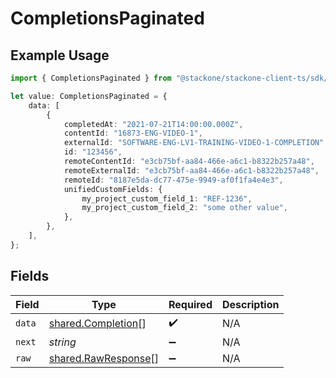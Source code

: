 # CompletionsPaginated

## Example Usage

```typescript
import { CompletionsPaginated } from "@stackone/stackone-client-ts/sdk/models/shared";

let value: CompletionsPaginated = {
    data: [
        {
            completedAt: "2021-07-21T14:00:00.000Z",
            contentId: "16873-ENG-VIDEO-1",
            externalId: "SOFTWARE-ENG-LV1-TRAINING-VIDEO-1-COMPLETION",
            id: "123456",
            remoteContentId: "e3cb75bf-aa84-466e-a6c1-b8322b257a48",
            remoteExternalId: "e3cb75bf-aa84-466e-a6c1-b8322b257a48",
            remoteId: "8187e5da-dc77-475e-9949-af0f1fa4e4e3",
            unifiedCustomFields: {
                my_project_custom_field_1: "REF-1236",
                my_project_custom_field_2: "some other value",
            },
        },
    ],
};
```

## Fields

| Field                                                             | Type                                                              | Required                                                          | Description                                                       |
| ----------------------------------------------------------------- | ----------------------------------------------------------------- | ----------------------------------------------------------------- | ----------------------------------------------------------------- |
| `data`                                                            | [shared.Completion](../../../sdk/models/shared/completion.md)[]   | :heavy_check_mark:                                                | N/A                                                               |
| `next`                                                            | *string*                                                          | :heavy_minus_sign:                                                | N/A                                                               |
| `raw`                                                             | [shared.RawResponse](../../../sdk/models/shared/rawresponse.md)[] | :heavy_minus_sign:                                                | N/A                                                               |